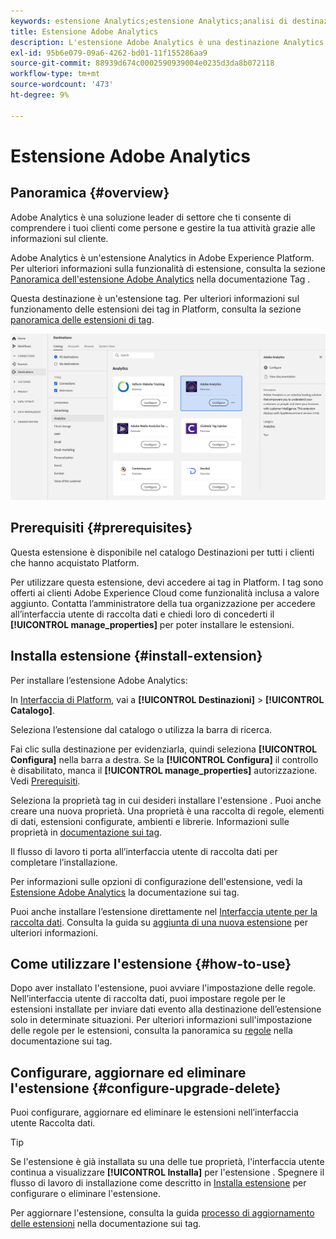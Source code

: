 ```yaml
---
keywords: estensione Analytics;estensione Analytics;analisi di destinazione
title: Estensione Adobe Analytics
description: L'estensione Adobe Analytics è una destinazione Analytics in Adobe Experience Platform. Per ulteriori informazioni sulla funzionalità di estensione, consulta la pagina dell'estensione in Adobe Exchange.
exl-id: 95b6e079-09a6-4262-bd01-11f155286aa9
source-git-commit: 88939d674c0002590939004e0235d3da8b072118
workflow-type: tm+mt
source-wordcount: '473'
ht-degree: 9%

---
```


# Estensione Adobe Analytics

## Panoramica {#overview}

Adobe Analytics è una soluzione leader di settore che ti consente di comprendere i tuoi clienti come persone e gestire la tua attività grazie alle informazioni sul cliente.

Adobe Analytics è un&#39;estensione Analytics in Adobe Experience Platform. Per ulteriori informazioni sulla funzionalità di estensione, consulta la sezione [Panoramica dell&#39;estensione Adobe Analytics](/help/tags/extensions/client/analytics/overview.md) nella documentazione Tag .

Questa destinazione è un&#39;estensione tag. Per ulteriori informazioni sul funzionamento delle estensioni dei tag in Platform, consulta la sezione [panoramica delle estensioni di tag](../launch-extensions/overview.md).

![Estensione Adobe Analytics](../../assets/catalog/analytics/adobe-analytics/catalog.png)

## Prerequisiti {#prerequisites}

Questa estensione è disponibile nel catalogo Destinazioni per tutti i clienti che hanno acquistato Platform.

Per utilizzare questa estensione, devi accedere ai tag in Platform. I tag sono offerti ai clienti Adobe Experience Cloud come funzionalità inclusa a valore aggiunto. Contatta l’amministratore della tua organizzazione per accedere all’interfaccia utente di raccolta dati e chiedi loro di concederti il **[!UICONTROL manage_properties]** per poter installare le estensioni.

## Installa estensione {#install-extension}

Per installare l’estensione Adobe Analytics:

In [Interfaccia di Platform](https://platform.adobe.com/), vai a **[!UICONTROL Destinazioni]** > **[!UICONTROL Catalogo]**.

Seleziona l’estensione dal catalogo o utilizza la barra di ricerca.

Fai clic sulla destinazione per evidenziarla, quindi seleziona **[!UICONTROL Configura]** nella barra a destra. Se la **[!UICONTROL Configura]** il controllo è disabilitato, manca il **[!UICONTROL manage_properties]** autorizzazione. Vedi [Prerequisiti](#prerequisites).

Seleziona la proprietà tag in cui desideri installare l&#39;estensione . Puoi anche creare una nuova proprietà. Una proprietà è una raccolta di regole, elementi di dati, estensioni configurate, ambienti e librerie. Informazioni sulle proprietà in [documentazione sui tag](../../../tags/ui/administration/companies-and-properties.md).

Il flusso di lavoro ti porta all’interfaccia utente di raccolta dati per completare l’installazione.

Per informazioni sulle opzioni di configurazione dell&#39;estensione, vedi la [Estensione Adobe Analytics](https://experienceleague.adobe.com/docs/platform-learn/implement-in-websites/implement-solutions/analytics.html) la documentazione sui tag.

Puoi anche installare l’estensione direttamente nel [Interfaccia utente per la raccolta dati](https://experience.adobe.com/#/data-collection/). Consulta la guida su [aggiunta di una nuova estensione](../../../tags/ui/managing-resources/extensions/overview.md#add-a-new-extension) per ulteriori informazioni.

## Come utilizzare l&#39;estensione {#how-to-use}

Dopo aver installato l&#39;estensione, puoi avviare l&#39;impostazione delle regole. Nell’interfaccia utente di raccolta dati, puoi impostare regole per le estensioni installate per inviare dati evento alla destinazione dell’estensione solo in determinate situazioni. Per ulteriori informazioni sull&#39;impostazione delle regole per le estensioni, consulta la panoramica su [regole](../../../tags/ui/managing-resources/rules.md) nella documentazione sui tag.

## Configurare, aggiornare ed eliminare l&#39;estensione {#configure-upgrade-delete}

Puoi configurare, aggiornare ed eliminare le estensioni nell’interfaccia utente Raccolta dati.

>[!TIP]
>
>Se l&#39;estensione è già installata su una delle tue proprietà, l&#39;interfaccia utente continua a visualizzare **[!UICONTROL Installa]** per l&#39;estensione . Spegnere il flusso di lavoro di installazione come descritto in [Installa estensione](#install-extension) per configurare o eliminare l&#39;estensione.

Per aggiornare l&#39;estensione, consulta la guida [processo di aggiornamento delle estensioni](../../../tags/ui/managing-resources/extensions/extension-upgrade.md) nella documentazione sui tag.
